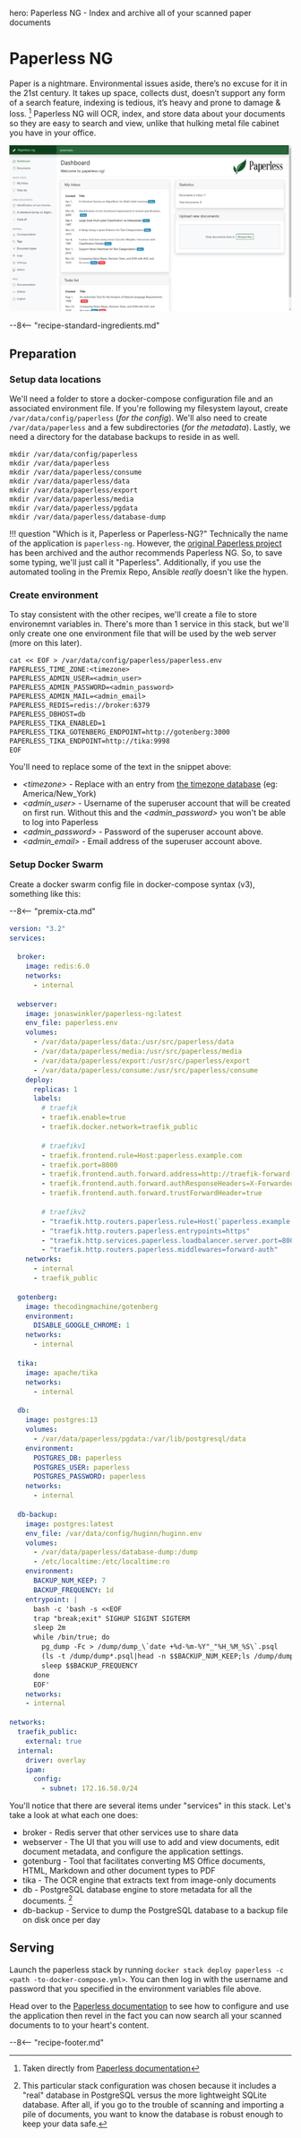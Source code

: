 hero: Paperless NG - Index and archive all of your scanned paper documents

# Paperless NG

Paper is a nightmare. Environmental issues aside, there’s no excuse for it in the 21st century. It takes up space, collects dust, doesn’t support any form of a search feature, indexing is tedious, it’s heavy and prone to damage & loss. [^1] Paperless NG will OCR, index, and store data about your documents so they are easy to search and view, unlike that hulking metal file cabinet you have in your office.

![Paperless Screenshot](../images/paperless-screenshot.png)


--8<-- "recipe-standard-ingredients.md"

## Preparation

### Setup data locations

We'll need a folder to store a docker-compose configuration file and an associated environment file. If you're following my filesystem layout, create `/var/data/config/paperless` (*for the config*). We'll also need to create `/var/data/paperless` and a few subdirectories (*for the metadata*). Lastly, we need a directory for the database backups to reside in as well.

```
mkdir /var/data/config/paperless
mkdir /var/data/paperless
mkdir /var/data/paperless/consume
mkdir /var/data/paperless/data
mkdir /var/data/paperless/export
mkdir /var/data/paperless/media
mkdir /var/data/paperless/pgdata
mkdir /var/data/paperless/database-dump
```

!!! question "Which is it, Paperless or Paperless-NG?"
    Technically the name of the application is `paperless-ng`. However, the [original     Paperless project](https://github.com/the-paperless-project/paperless) has been archived and the author recommends Paperless NG. So, to save some typing, we'll just   call it "Paperless". Additionally, if you use the automated tooling in the Premix Repo, Ansible *really* doesn't like the hypen. 

### Create environment

To stay consistent with the other recipes, we'll create a file to store environemnt variables in. There's more than 1 service in this stack, but we'll only create one one environment file that will be used by the web server (more on this later).

```
cat << EOF > /var/data/config/paperless/paperless.env
PAPERLESS_TIME_ZONE:<timezone>
PAPERLESS_ADMIN_USER=<admin_user>
PAPERLESS_ADMIN_PASSWORD=<admin_password>
PAPERLESS_ADMIN_MAIL=<admin_email>
PAPERLESS_REDIS=redis://broker:6379
PAPERLESS_DBHOST=db
PAPERLESS_TIKA_ENABLED=1
PAPERLESS_TIKA_GOTENBERG_ENDPOINT=http://gotenberg:3000
PAPERLESS_TIKA_ENDPOINT=http://tika:9998
EOF
```
You'll need to replace some of the text in the snippet above:

* *&lt;timezone&gt;* - Replace with an entry from [the timezone database](https://en.wikipedia.org/wiki/List_of_tz_database_time_zones) (eg: America/New_York)
* *&lt;admin_user&gt;* - Username of the superuser account that will be created on first run. Without this and the *&lt;admin_password&gt;* you won't be able to log into Paperless
* *&lt;admin_password&gt;* - Password of the superuser account above.
* *&lt;admin_email&gt;* - Email address of the superuser account above.

### Setup Docker Swarm

Create a docker swarm config file in docker-compose syntax (v3), something like this:

--8<-- "premix-cta.md"

```yaml
version: "3.2"
services:
  
  broker:
    image: redis:6.0
    networks:
      - internal

  webserver:
    image: jonaswinkler/paperless-ng:latest
    env_file: paperless.env
    volumes:
      - /var/data/paperless/data:/usr/src/paperless/data
      - /var/data/paperless/media:/usr/src/paperless/media
      - /var/data/paperless/export:/usr/src/paperless/export
      - /var/data/paperless/consume:/usr/src/paperless/consume
    deploy:
      replicas: 1
      labels:
        # traefik
        - traefik.enable=true
        - traefik.docker.network=traefik_public

        # traefikv1
        - traefik.frontend.rule=Host:paperless.example.com
        - traefik.port=8000    
        - traefik.frontend.auth.forward.address=http://traefik-forward-auth:4181
        - traefik.frontend.auth.forward.authResponseHeaders=X-Forwarded-User
        - traefik.frontend.auth.forward.trustForwardHeader=true        

        # traefikv2
        - "traefik.http.routers.paperless.rule=Host(`paperless.example.com`)"
        - "traefik.http.routers.paperless.entrypoints=https"
        - "traefik.http.services.paperless.loadbalancer.server.port=8000"
        - "traefik.http.routers.paperless.middlewares=forward-auth"
    networks:
      - internal
      - traefik_public

  gotenberg:
    image: thecodingmachine/gotenberg
    environment:
      DISABLE_GOOGLE_CHROME: 1
    networks:
      - internal

  tika:
    image: apache/tika
    networks:
      - internal

  db:
    image: postgres:13
    volumes:
      - /var/data/paperless/pgdata:/var/lib/postgresql/data
    environment:
      POSTGRES_DB: paperless
      POSTGRES_USER: paperless
      POSTGRES_PASSWORD: paperless
    networks:
      - internal
  
  db-backup:
    image: postgres:latest
    env_file: /var/data/config/huginn/huginn.env
    volumes:
      - /var/data/paperless/database-dump:/dump
      - /etc/localtime:/etc/localtime:ro
    environment:
      BACKUP_NUM_KEEP: 7
      BACKUP_FREQUENCY: 1d
    entrypoint: |
      bash -c 'bash -s <<EOF
      trap "break;exit" SIGHUP SIGINT SIGTERM
      sleep 2m
      while /bin/true; do
        pg_dump -Fc > /dump/dump_\`date +%d-%m-%Y"_"%H_%M_%S\`.psql
        (ls -t /dump/dump*.psql|head -n $$BACKUP_NUM_KEEP;ls /dump/dump*.psql)|sort|uniq -u|xargs rm -- {}
        sleep $$BACKUP_FREQUENCY
      done
      EOF'
    networks:
    - internal

networks:
  traefik_public:
    external: true
  internal:
    driver: overlay
    ipam:
      config:
        - subnet: 172.16.58.0/24 

```
You'll notice that there are several items under "services" in this stack. Let's take a look at what each one does:

* broker - Redis server that other services use to share data
* webserver - The UI that you will use to add and view documents, edit document metadata, and configure the application settings.
* gotenburg - Tool that facilitates converting MS Office documents, HTML, Markdown and other document types to PDF
* tika - The OCR engine that extracts text from image-only documents
* db - PostgreSQL database engine to store metadata for all the documents. [^2] 
* db-backup - Service to dump the PostgreSQL database to a backup file on disk once per day

## Serving

Launch the paperless stack by running ```docker stack deploy paperless -c <path -to-docker-compose.yml>```. You can then log in with the username and password that you specified in the environment variables file above.

Head over to the [Paperless documentation](https://paperless-ng.readthedocs.io/en/latest) to see how to configure and use the application then revel in the fact you can now search all your scanned documents to to your heart's content.

[^1]: Taken directly from [Paperless documentation](https://paperless-ng.readthedocs.io/en/latest)
[^2]: This particular stack configuration was chosen because it includes a "real" database in PostgreSQL versus the more lightweight SQLite database. After all, if you go to the trouble of scanning and importing a pile of documents, you want to know the database is robust enough to keep your data safe.

--8<-- "recipe-footer.md"